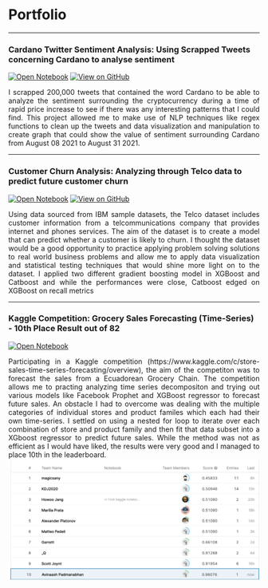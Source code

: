 # Portfolio
---
### Cardano Twitter Sentiment Analysis: Using Scrapped Tweets concerning Cardano to analyse sentiment

[![Open Notebook](https://img.shields.io/badge/jupyter-open%20notebook-blue)](Exploration.html)
[![View on GitHub](https://img.shields.io/badge/GitHub-View_on_GitHub-blue?logo=GitHub)](https://github.com/AvinaashP/CardanoTwitterSentiment)

<div style="text-align: justify">I scrapped 200,000 tweets that contained the word Cardano to be able to analyze the sentiment surrounding the cryptocurrency during a time of rapid price increase to see if there was any interesting patterns that I could find. This project allowed me to make use of NLP techniques like regex functions to clean up the tweets and data visualization and manipulation to create graph that could show the value of sentiment surrounding Cardano from August 08 2021 to August 31 2021. </div>

---
### Customer Churn Analysis: Analyzing through Telco data to predict future customer churn

[![Open Notebook](https://img.shields.io/badge/jupyter-open%20notebook-blue)](CustomerChurn.html)
[![View on GitHub](https://img.shields.io/badge/GitHub-View_on_GitHub-blue?logo=GitHub)](https://github.com/AvinaashP/CustomerChurn)
<div style="text-align: justify"> Using data sourced from IBM sample datasets, the Telco dataset includes customer information from a telcommunications company that provides internet and phones services. The aim of the dataset is to create a model that can predict whether a customer is likely to churn. I thought the dataset would be a good opportunity to practice applying problem solving solutions to real world business problems and allow me to apply data visualization and statistical testing techniques that would shine more light on to the dataset. I applied two different gradient boosting model in XGBoost and Catboost and while the performances were close, Catboost edged on XGBoost on recall metrics  </div>

---
### Kaggle Competition: Grocery Sales Forecasting (Time-Series) - 10th Place Result out of 82
[![Open Notebook](https://img.shields.io/badge/jupyter-open%20notebook-blue)](time-series-grocery-sales.html)

<div style="text-align: justify"> Participating in a Kaggle competition (https://www.kaggle.com/c/store-sales-time-series-forecasting/overview), the aim of the competiton was to forecast the sales from a Ecuadorean Grocery Chain. The competition allows me to practing analyzing time series decompositon and trying out various models like Facebook Prophet and XGBoost regressor to forecast future sales. An obstacle I had to overcome was dealing with the multiple categories of individual stores and product familes which each had their own time-series. I settled on using a nested for loop to iterate over each combination of store and product family and then fit that data subset into a XGboost regressor to predict future sales. While the method was not as efficient as I would have liked, the results were very good and I managed to place 10th in the leaderboard. </div>

<center><img src="images/kaggleCompResults.png"/></center>
